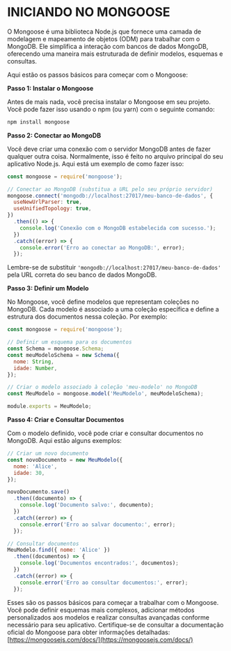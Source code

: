 # INICIANDO NO MONGOOSE
O Mongoose é uma biblioteca Node.js que fornece uma camada de modelagem e mapeamento de objetos (ODM) para trabalhar com o MongoDB. Ele simplifica a interação com bancos de dados MongoDB, oferecendo uma maneira mais estruturada de definir modelos, esquemas e consultas.

Aqui estão os passos básicos para começar com o Mongoose:

**Passo 1: Instalar o Mongoose**

Antes de mais nada, você precisa instalar o Mongoose em seu projeto. Você pode fazer isso usando o npm (ou yarn) com o seguinte comando:

```bash
npm install mongoose
```

**Passo 2: Conectar ao MongoDB**

Você deve criar uma conexão com o servidor MongoDB antes de fazer qualquer outra coisa. Normalmente, isso é feito no arquivo principal do seu aplicativo Node.js. Aqui está um exemplo de como fazer isso:

```javascript
const mongoose = require('mongoose');

// Conectar ao MongoDB (substitua a URL pelo seu próprio servidor)
mongoose.connect('mongodb://localhost:27017/meu-banco-de-dados', {
  useNewUrlParser: true,
  useUnifiedTopology: true,
})
  .then(() => {
    console.log('Conexão com o MongoDB estabelecida com sucesso.');
  })
  .catch((error) => {
    console.error('Erro ao conectar ao MongoDB:', error);
  });
```

Lembre-se de substituir `'mongodb://localhost:27017/meu-banco-de-dados'` pela URL correta do seu banco de dados MongoDB.

**Passo 3: Definir um Modelo**

No Mongoose, você define modelos que representam coleções no MongoDB. Cada modelo é associado a uma coleção específica e define a estrutura dos documentos nessa coleção. Por exemplo:

```javascript
const mongoose = require('mongoose');

// Definir um esquema para os documentos
const Schema = mongoose.Schema;
const meuModeloSchema = new Schema({
  nome: String,
  idade: Number,
});

// Criar o modelo associado à coleção 'meu-modelo' no MongoDB
const MeuModelo = mongoose.model('MeuModelo', meuModeloSchema);

module.exports = MeuModelo;
```

**Passo 4: Criar e Consultar Documentos**

Com o modelo definido, você pode criar e consultar documentos no MongoDB. Aqui estão alguns exemplos:

```javascript
// Criar um novo documento
const novoDocumento = new MeuModelo({
  nome: 'Alice',
  idade: 30,
});

novoDocumento.save()
  .then((documento) => {
    console.log('Documento salvo:', documento);
  })
  .catch((error) => {
    console.error('Erro ao salvar documento:', error);
  });

// Consultar documentos
MeuModelo.find({ nome: 'Alice' })
  .then((documentos) => {
    console.log('Documentos encontrados:', documentos);
  })
  .catch((error) => {
    console.error('Erro ao consultar documentos:', error);
  });
```

Esses são os passos básicos para começar a trabalhar com o Mongoose. Você pode definir esquemas mais complexos, adicionar métodos personalizados aos modelos e realizar consultas avançadas conforme necessário para seu aplicativo. Certifique-se de consultar a documentação oficial do Mongoose para obter informações detalhadas: [https://mongoosejs.com/docs/](https://mongoosejs.com/docs/)